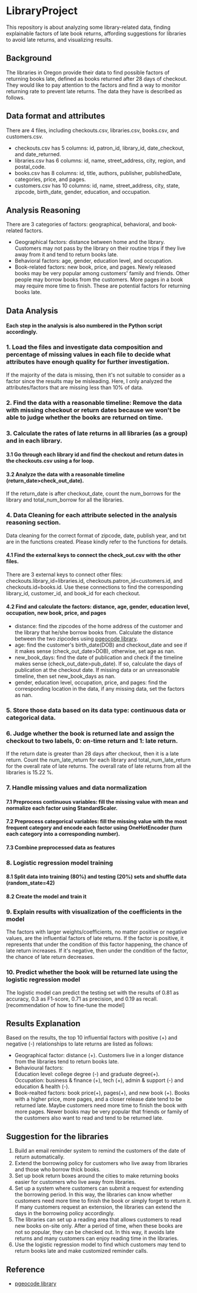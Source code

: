 # LibraryProject
This repository is about analyzing some library-related data, finding explainable factors of late book returns, affording suggestions for libraries to avoid late returns, and visualizing results.

## Background
The libraries in Oregon provide their data to find possible factors of returning books late, defined as books returned after 28 days of checkout. They would like to pay attention to the factors and find a way to monitor returning rate to prevent late returns. The data they have is described as follows.

## Data format and attributes
There are 4 files, including checkouts.csv, libraries.csv, books.csv, and customers.csv.
- checkouts.csv has 5 columns: id, patron_id, library_id, date_checkout, and date_returned. 
- libraries.csv has 6 columns: id, name, street_address, city, region, and postal_code.
- books.csv has 8 columns:  id, title, authors, publisher, publishedDate, categories, price, and pages.
- customers.csv has 10 columns: id, name, street_address, city, state, zipcode, birth_date, gender, education, and occupation.

## Analysis Reasoning
There are 3 categories of factors: geographical, behavioral, and book-related factors. 
- Geographical factors: distance between home and the library. Customers may not pass by the library on their routine trips if they live away from it and tend to return books late.
- Behavioral factors: age, gender, education level, and occupation.
- Book-related factors: new book, price, and pages. Newly released books may be very popular among customers' family and friends. Other people may borrow books from the customers. More pages in a book may require more time to finish. These are potential factors for returning books late.

## Data Analysis
#### Each step in the analysis is also numbered in the Python script accordingly.
### 1. Load the files and investigate data composition and percentage of missing values in each file to decide what attributes have enough quality for further investigation. 
If the majority of the data is missing, then it's not suitable to consider as a factor since the results may be misleading. Here, I only analyzed the attributes/factors that are missing less than 10% of data.
### 2. Find the data with a reasonable timeline: Remove the data with missing checkout or return dates because we won't be able to judge whether the books are returned on time.
### 3. Calculate the rates of late returns in all libraries (as a group) and in each library.
#### 3.1 Go through each library id and find the checkout and return dates in the checkouts.csv using a for loop. 
#### 3.2 Analyze the data with a reasonable timeline (return_date>check_out_date).
If the return_date is after checkout_date, count the num_borrows for the library and total_num_borrow for all the libraries.
### 4. Data Cleaning for each attribute selected in the analysis reasoning section.
Data cleaning for the correct format of zipcode, date, publish year, and txt are in the functions created. Please kindly refer to the functions for details.
#### 4.1 Find the external keys to connect the check_out.csv with the other files. 
There are 3 external keys to connect other files: checkouts.library_id=libraries.id, checkouts.patron_id=customers.id, and checkouts.id=books.id. 
Use these connections to find the corresponding library_id, customer_id, and book_id for each checkout.
#### 4.2 Find and calculate the factors: distance, age, gender, education level, occupation, new book, price, and pages
- distance: find the zipcodes of the home address of the customer and the library that he/she borrow books from. Calculate the distance between the two zipcodes using [pgeocode library](https://pgeocode.readthedocs.io/en/latest/generated/pgeocode.GeoDistance.html).
- age: find the customer's birth_date(DOB) and checkout_date and see if it makes sense (check_out_date>DOB), otherwise, set age as nan.
- new_book_days: find the date of publication and check if the timeline makes sense (check_out_date>pub_date). If so, calculate the days of publication at the checkout date. If missing data or an unreasonable timeline, then set new_book_days as nan. 
- gender, education level, occupation, price, and pages: find the corresponding location in the data, if any missing data, set the factors as nan.
### 5. Store those data based on its data type: continuous data or categorical data.
### 6. Judge whether the book is returned late and assign the checkout to two labels, 0: on-time return and 1: late return.
If the return date is greater than 28 days after checkout, then it is a late return. Count the num_late_return for each library and total_num_late_return for the overall rate of late returns.
The overall rate of late returns from all the libraries is 15.22 %.
### 7. Handle missing values and data normalization
#### 7.1 Preprocess continuous variables: fill the missing value with mean and normalize each factor using StandardScaler.
#### 7.2 Preprocess categorical variables: fill the missing value with the most frequent category and encode each factor using OneHotEncoder (turn each category into a corresponding number).
#### 7.3 Combine preprocessed data as features
### 8. Logistic regression model training
#### 8.1 Split data into training (80%) and testing (20%) sets and shuffle data (random_state=42)
#### 8.2 Create the model and train it
### 9. Explain results with visualization of the coefficients in the model
The factors with larger weights/coefficients, no matter positive or negative values, are the influential factors of late returns.
If the factor is positive, it represents that under the condition of this factor happening, the chance of late return increases.
If it's negative, then under the condition of the factor, the chance of late return decreases.
### 10. Predict whether the book will be returned late using the logistic regression model
The logistic model can predict the testing set with the results of 0.81 as accuracy, 0.3 as F1-score, 0.71 as precision, and 0.19 as recall.
[recommendation of how to fine-tune the model]

## Results Explanation
Based on the results, the top 10 influential factors with positive (+) and negative (-) relationships to late returns are listed as follows:
- Geographical factor: distance (+). Customers live in a longer distance from the libraries tend to return books late.
- Behavioural factors:  
  Education level: college degree (-) and graduate degree(+).  
  Occupation: business & finance (+), tech (+), admin & support (-) and education & health (-).  
- Book-realted factors: book price(+), pages(+), and new book (+). Books with a higher price, more pages, and a closer release date tend to be returned late. 
  Maybe customers need more time to finish the book with more pages. Newer books may be very popular that friends or family of the customers also want to read and tend to be returned late.

## Suggestion for the libraries
1. Build an email reminder system to remind the customers of the date of return automatically.
2. Extend the borrowing policy for customers who live away from libraries and those who borrow thick books.
3. Set up book return boxes around the cities to make returning books easier for customers who live away from libraries.
4. Set up a system where customers can submit a request for extending the borrowing period.
   In this way, the libraries can know whether customers need more time to finish the book or simply forget to return it.
   If many customers request an extension, the libraries can extend the days in the borrowing policy accordingly.
6. The libraries can set up a reading area that allows customers to read new books on-site only. After a period of time, when these books are not so popular, they can be checked out. In this way, it avoids late returns and many customers can enjoy reading time in the libraries.
7. Use the logistic regression model to find which customers may tend to return books late and make customized reminder calls.

## Reference
* [pgeocode library](https://pgeocode.readthedocs.io/en/latest/generated/pgeocode.GeoDistance.html)











